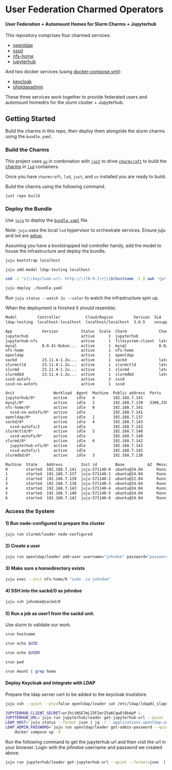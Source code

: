 # User Federation Charmed Operators

#### User Federation + Automount Homes for Slurm Charms + Jupyterhub

This repository comprises four charmed services:
* [openldap](./charms/openldap)
* [sssd](./charms/sssd)
* [nfs-home](./charms/nfs-home)
* [jupyterhub](./charms/jupyterhub)

And two docker services (using [docker-compose.yml](./docker-compose.yml)):
* [keycloak](https://keycloak.org)
* [phpldapadmin](https://github.com/leenooks/phpLDAPadmin)

These three services work together to provide federated users and automount homedirs for the slurm cluster + Jupyterhub.

## Getting Started
Build the charms in this repo, then deploy them alongside the slurm charms using the `bundle.yaml`.

### Build the Charms
This project uses [`uv`](https://docs.astral.sh/uv/) in combination with [`just`](https://github.com/casey/just)
to drive [`charmcraft`](https://canonical-charmcraft.readthedocs-hosted.com/en/stable/) to build the [charms](https://juju.is/charms-architecture) in [`lxd`](https://canonical.com/lxd) containers.

Once you have `charmcraft`, `lxd`, `just`, and `uv` installed you are ready to build.

Build the charms using the following command.
```bash
just repo build
```


### Deploy the Bundle
Use [`juju`](https://juju.is/) to deploy the [`bundle.yaml`](./bundle.yaml) file.

Note: `juju` uses the local `lxd` hypervisor to orchestrate services. Ensure juju and lxd are [setup](https://canonical.com/microstack/docs/bootstrap-lxd-based-juju-controller).

Assuming you have a bootstrapped lxd controller handy, add the model to house the infrastructure and deploy the bundle.
```bash
juju bootstrap localhost

juju add-model ldap-testing localhost

sed -i "s|\(keycloak-url: http://\)[0-9.]\+|\1$(hostname -I | awk '{print $1}')|" bundle.yaml

juju deploy ./bundle.yaml
```

Run `juju status --watch 1s --color` to watch the infrastructure spin up.

When the deployment is finished it should resemble:
```bash
Model         Controller           Cloud/Region         Version  SLA          Timestamp
ldap-testing  localhost-localhost  localhost/localhost  3.6.5    unsupported  22:01:39Z

App             Version          Status  Scale  Charm              Channel      Rev  Exposed  Message
jupyterhub                       active      1  jupyterhub                        0  no       http://192.168.7.143:8000
jupyterhub-nfs                   active      1  filesystem-client  latest/edge   15  no       Mounted filesystem at `/jupyterhub-nfs`.
mysql           8.0.41-0ubun...  active      1  mysql              8.0/stable   366  no     
nfs-home                         active      1  nfs-home                          0  no     
openldap                         active      1  openldap                          0  no       Serving: dc=vantage
sackd           23.11.4-1.2u...  active      1  sackd              latest/edge   18  no        
slurmctld       23.11.4-1.2u...  active      1  slurmctld          latest/edge  100  no     
slurmd          23.11.4-1.2u...  active      1  slurmd             latest/edge  121  no        
slurmdbd        23.11.4-1.2u...  active      1  slurmdbd           latest/edge   92  no     
sssd-autofs                      active      3  sssd                              0  no       
sssd-no-autofs                   active      1  sssd                              0  no     

Unit                 Workload  Agent  Machine  Public address  Ports           Message
jupyterhub/0*        active    idle   4        192.168.7.143                   http://192.168.7.143:8000
mysql/0*             active    idle   2        192.168.7.139   3306,33060/tcp  Primary
nfs-home/0*          active    idle   0        192.168.7.141           
  sssd-no-autofs/0*  active    idle            192.168.7.141           
openldap/0*          active    idle   1        192.168.7.137                   Serving: dc=vantage
sackd/0*             active    idle   4        192.168.7.143                        
  sssd-autofs/2      active    idle            192.168.7.143                       
slurmctld/0*         active    idle   5        192.168.7.140           
  sssd-autofs/0*     active    idle            192.168.7.140                           
slurmd/0*            active    idle   6        192.168.7.142                       
  jupyterhub-nfs/0*  active    idle            192.168.7.142                   Mounted filesystem at `/jupyterhub-nfs`.
  sssd-autofs/1      active    idle            192.168.7.142                       
slurmdbd/0*          active    idle   3        192.168.7.138           

Machine  State    Address        Inst id        Base          AZ  Message
0        started  192.168.7.141  juju-571140-0  ubuntu@24.04      Running
1        started  192.168.7.137  juju-571140-1  ubuntu@24.04      Running
2        started  192.168.7.139  juju-571140-2  ubuntu@22.04      Running
3        started  192.168.7.138  juju-571140-3  ubuntu@24.04      Running
4        started  192.168.7.143  juju-571140-4  ubuntu@24.04      Running
5        started  192.168.7.140  juju-571140-5  ubuntu@24.04      Running
6        started  192.168.7.142  juju-571140-6  ubuntu@24.04      Running
```

### Access the System

#### 1) Run node-configured to prepare the cluster
```bash
juju run slurmd/leader node-configured
```

#### 2) Create a user
```bash
juju run openldap/leader add-user username="johndoe" password="password" uid="'5999'" ssh-key="$(cat ~/.ssh/id_rsa.pub)" email="johndoe@example.com"
```

#### 3) Make sure a homedirectory exists
```bash
juju exec --unit nfs-home/0 "sudo -iu johndoe"
```

#### 4) SSH into the sackd/0 as johndoe
```bash
juju ssh johndoe@sackd/0
```

#### 5) Run a job as user1 from the sackd unit.
Use slurm to validate our work.
```bash
srun hostname

srun echo $UID

srun echo $USER

srun pwd

srun mount | grep home
```

#### Deploy Keycloak and integrate with LDAP
Prepare the ldap server cert to be added to the keycloak truststore.
```bash
juju ssh --quiet --pty=false openldap/leader cat /etc/ldap/ldap01_slapd_cert.pem > .extras/cert.pem
```

```bash
JUPYTERHUB_CLIENT_SECRET=wrJhitNSE7mLZ3FImrZ5a6CqwEt8b4pP \
JUPYTERHUB_URL=`juju run jupyterhub/leader get-jupyterhub-url --quiet --format=json  | jq .[].results.url | xargs -I % -0 python3 -c 'print(%)'` \
LDAP_HOST=`juju status --format json | jq -r '.applications.openldap.units[]["public-address"]'` \
LDAP_ADMIN_PASSWORD=`juju run openldap/leader get-admin-password --quiet | awk '{print $2}' | tr -d "\n"` \
    docker compose up -d
```

Run the following command to get the jupyterhub url and then visit the url in your browser. Login with the johndoe username and password we created above.
```bash
juju run jupyterhub/leader get-jupyterhub-url --quiet --format=json  | jq .[].results.url | xargs -I % -0 python3 -c 'print(%)'
```

